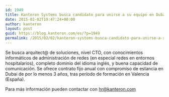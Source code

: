 ```yaml
---
id: 1949
title: Kanteron Systems busca candidato para unirse a su equipo en Dubai
date: 2015-02-02T19:47:24+00:00
author: kanteron
layout: post
guid: https://blog.kanteron.com/es/?p=1949
permalink: /2015/02/02/kanteron-systems-busca-candidato-para-unirse-a-su-equipo-en-dubai/
---
```

Se busca arquitect@ de soluciones, nivel CTO, con conocimientos informáticos de administración de redes (en especial redes en entornos hospitalarios), completo dominio del idioma inglés, y buena capacidad de comunicación. Se ofrece contrato fijo anual con compromiso de estancia en Dubai de por lo menos 3 años, tras período de formación en Valencia (España).

Para más información pueden contactar con hr@kanteron.com